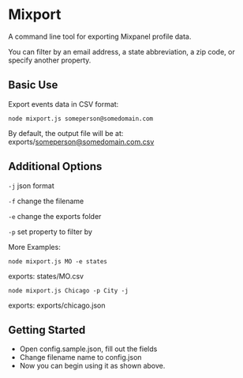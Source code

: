 # Mixport

A command line tool for exporting Mixpanel profile data.

You can filter by an email address, a state abbreviation, a zip code, or specify another property.

## Basic Use

Export events data in CSV format:

`node mixport.js someperson@somedomain.com`

By default, the output file will be at: exports/someperson@somedomain.com.csv

## Additional Options

`-j` json format

`-f` change the filename

`-e` change the exports folder

`-p` set property to filter by

More Examples: 

`node mixport.js MO -e states`

exports: states/MO.csv

`node mixport.js Chicago -p City -j`

exports: exports/chicago.json

## Getting Started

- Open config.sample.json, fill out the fields
- Change filename name to config.json
- Now you can begin using it as shown above.









